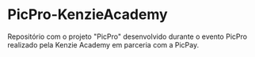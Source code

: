 # PicPro-KenzieAcademy
Repositório com o projeto "PicPro" desenvolvido durante o evento PicPro realizado pela Kenzie Academy em parceria com a PicPay.
